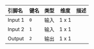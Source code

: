 <!--
DO NOT EDIT THIS FILE DIRECTLY.
This file is generated by tools/comp-docs.js.
All changes will be overwritten by regeneration.
-->

<slot class="model-pins">

| 引脚名 | 键名 | 类型 | 维度 | 描述 |
|:------ |:---- |:----:|:----:|:---- |
| Input 1 | `0` | 输入 | 1 x 1 |  |
| Input 2 | `1` | 输入 | 1 x 1 |  |
| Output | `2` | 输出 | 1 x 1 |  |

</slot>
